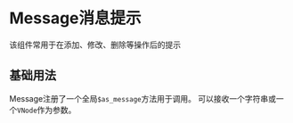 # Message消息提示
该组件常用于在添加、修改、删除等操作后的提示
## 基础用法
Message注册了一个全局`$as_message`方法用于调用。 可以接收一个字符串或一个`VNode`作为参数。

<script setup>
import Message from "./Message.vue";
</script>

<Message />

